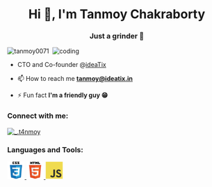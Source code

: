 <h1 align="center">Hi 👋, I'm Tanmoy Chakraborty</h1>
<h3 align="center">Just a grinder 💪</h3>

<img align="right" alt="coding" width="400" src="https://user-images.githubusercontent.com/55389276/140866485-8fb1c876-9a8f-4d6a-98dc-08c4981eaf70.gif">

<p align="left"> <img src="https://komarev.com/ghpvc/?username=tanmoy0071&label=Profile%20views&color=0e75b6&style=flat" alt="tanmoy0071" /> </p>

- CTO and Co-founder @<a href = "https://ideatix.in">ideaTix</a>

- 📫 How to reach me **tanmoy@ideatix.in**

- ⚡ Fun fact **I'm a friendly guy 😁**

<h3 align="left">Connect with me:</h3>
<p align="left">
<a href="https://instagram.com/_.t4nmoy" target="blank"><img align="center" src="https://raw.githubusercontent.com/rahuldkjain/github-profile-readme-generator/master/src/images/icons/Social/instagram.svg" alt="_.t4nmoy" height="30" width="40" /></a>
</p>

<h3 align="left">Languages and Tools:</h3>
<p align="left"> <a href="https://www.w3schools.com/css/" target="_blank" rel="noreferrer"> <img src="https://raw.githubusercontent.com/devicons/devicon/master/icons/css3/css3-original-wordmark.svg" alt="css3" width="40" height="40"/> </a> <a href="https://www.w3.org/html/" target="_blank" rel="noreferrer"> <img src="https://raw.githubusercontent.com/devicons/devicon/master/icons/html5/html5-original-wordmark.svg" alt="html5" width="40" height="40"/> </a> <a href="https://developer.mozilla.org/en-US/docs/Web/JavaScript" target="_blank" rel="noreferrer"> <img src="https://raw.githubusercontent.com/devicons/devicon/master/icons/javascript/javascript-original.svg" alt="javascript" width="40" height="40"/> </a> </p>



